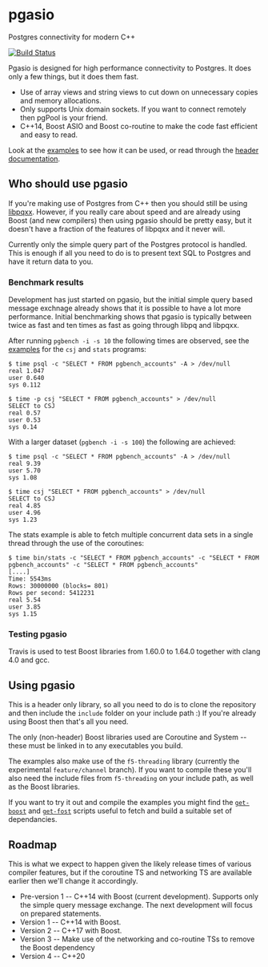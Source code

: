 # pgasio

Postgres connectivity for modern C++

[![Build Status](https://travis-ci.org/KayEss/pgasio.svg?branch=master)](https://travis-ci.org/KayEss/pgasio)

Pgasio is designed for high performance connectivity to Postgres. It does only a few things, but it does them fast.

* Use of array views and string views to cut down on unnecessary copies and memory allocations.
* Only supports Unix domain sockets. If you want to connect remotely then pgPool is your friend.
* C++14, Boost ASIO and Boost co-routine to make the code fast efficient and easy to read.

Look at the [examples](./examples/) to see how it can be used, or read through the [header documentation](./include/pgasio/).


## Who should use pgasio

If you're making use of Postgres from C++ then you should still be using [libpqxx](http://pqxx.org/development/libpqxx/). However, if you really care about speed and are already using Boost (and new compilers) then using pgasio should be pretty easy, but it doesn't have a fraction of the features of libpqxx and it never will.

Currently only the simple query part of the Postgres protocol is handled. This is enough if all you need to do is to present text SQL to Postgres and have it return data to you.


### Benchmark results

Development has just started on pgasio, but the initial simple query based message exchnage already shows that it is possible to have a lot more performance. Initial benchmarking shows that pgasio is typically between twice as fast and ten times as fast as going through libpq and libpqxx.

After running `pgbench -i -s 10` the following times are observed, see the [examples](./examples/) for the `csj` and `stats` programs:

    $ time psql -c "SELECT * FROM pgbench_accounts" -A > /dev/null
    real 1.047
    user 0.640
    sys 0.112

    $ time -p csj "SELECT * FROM pgbench_accounts" > /dev/null
    SELECT to CSJ
    real 0.57
    user 0.53
    sys 0.14

With a larger dataset (`pgbench -i -s 100`) the following are achieved:

    $ time psql -c "SELECT * FROM pgbench_accounts" -A > /dev/null
    real 9.39
    user 5.70
    sys 1.08

    $ time csj "SELECT * FROM pgbench_accounts" > /dev/null
    SELECT to CSJ
    real 4.85
    user 4.96
    sys 1.23

The stats example is able to fetch multiple concurrent data sets in a single thread through the use of the coroutines:

    $ time bin/stats -c "SELECT * FROM pgbench_accounts" -c "SELECT * FROM pgbench_accounts" -c "SELECT * FROM pgbench_accounts"
    [....]
    Time: 5543ms
    Rows: 30000000 (blocks= 801)
    Rows per second: 5412231
    real 5.54
    user 3.85
    sys 1.15


### Testing pgasio

Travis is used to test Boost libraries from 1.60.0 to 1.64.0 together with clang 4.0 and gcc.


## Using pgasio

This is a header only library, so all you need to do is to clone the repository and then include the `include` folder on your include path :) If you're already using Boost then that's all you need.

The only (non-header) Boost libraries used are Coroutine and System -- these must be linked in to any executables you build.

The examples also make use of the `f5-threading` library (currently the experimental `feature/channel` branch). If you want to compile these you'll also need the include files from `f5-threading` on your include path, as well as the Boost libraries.

If you want to try it out and compile the examples you might find the [`get-boost`](./get-boost.md) and [`get-fost`](./get-fost.md) scripts useful to fetch and build a suitable set of dependancies.


## Roadmap

This is what we expect to happen given the likely release times of various compiler features, but if the coroutine TS and networking TS are available earlier then we'll change it accordingly.

* Pre-version 1 -- C++14 with Boost (current development). Supports only the simple query message exchange. The next development will focus on prepared statements.
* Version 1 -- C++14 with Boost.
* Version 2 -- C++17 with Boost.
* Version 3 -- Make use of the networking and co-routine TSs to remove the Boost dependency
* Version 4 -- C++20

